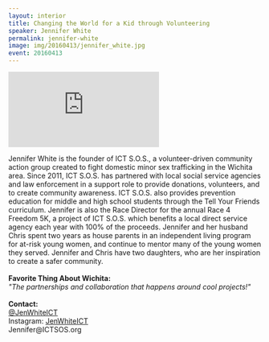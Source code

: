 ```yaml
---
layout: interior
title: Changing the World for a Kid through Volunteering
speaker: Jennifer White
permalink: jennifer-white
image: img/20160413/jennifer_white.jpg
event: 20160413
---
```


<div class='embed-container'><iframe src='https://www.youtube.com/embed/c9Jk5sqgyuo' frameborder='0' allowfullscreen></iframe></div>

<section class="bg-dark" id="events">
  <div class="container text-center">
    <div class="col-lg-6 col-sm-8 col-lg-offset-3 col-sm-offset-2">
      <p>
        Jennifer White is the founder of ICT S.O.S., a volunteer-driven community action group created to fight domestic minor sex trafficking in the Wichita area. Since 2011, ICT S.O.S. has partnered with local social service agencies and law enforcement in a support role to provide donations, volunteers, and to create community awareness. ICT S.O.S. also provides prevention education for middle and high school students through the Tell Your Friends curriculum. Jennifer is also the Race Director for the annual Race 4 Freedom 5K, a project of ICT S.O.S. which benefits a local direct service agency each year with 100% of the proceeds. Jennifer and her husband Chris spent two years as house parents in an independent living program for at-risk young women, and continue to mentor many of the young women they served. Jennifer and Chris have two daughters, who are her inspiration to create a safer community.<br><br><strong>Favorite Thing About Wichita:</strong><br><i>"The partnerships and collaboration that happens around cool projects!"</i><br><br><strong>Contact:</strong><br><a href="https://twitter.com/JenWhiteICT" target="_blank">@JenWhiteICT</a><br>Instagram: <a href="https://www.instagram.com/JenWhiteICT" target="_blank">JenWhiteICT</a><br>Jennifer@ICTSOS.org
      </p>
    </div>
  </div>
</section>